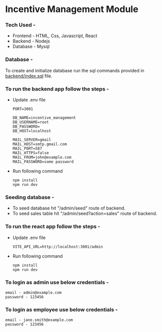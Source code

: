 # Incentive Management Module

### Tech Used - 
- Frontend - HTML, Css, Javascript, React
- Backend - Nodejs
- Database - Mysql

### Database -
To create and initialize database run the sql commands provided in [backend/index.sql](https://github.com/rajesh-kumar-rout/incentive-management/blob/main/backend/index.sql) file.

### To run the backend app follow the steps -
* Update .env file
  ```
  PORT=3001

  DB_NAME=incentive_management
  DB_USERNAME=root
  DB_PASSWORD=
  DB_HOST=localhost
  
  MAIL_SERVER=gmail
  MAIL_HOST=smtp.gmail.com
  MAIL_PORT=587
  MAIL_HTTPS=false
  MAIL_FROM=john@example.com
  MAIL_PASSWORD=some password
  ```
* Run following command
  ```
  npm install
  npm run dev
  ```

### Seeding database -
* To seed database hit "/admin/seed" route of backend.
* To seed sales table hit "/admin/seed?action=sales" route of backend.

### To run the react app follow the steps - 
* Update .env file
  ```
  VITE_API_URL=http://localhost:3001/admin
  ```
* Run following command
  ```
  npm install
  npm run dev
  ```

### To login as admin use below credentials - 
```
email - admin@example.com
password - 123456
```

### To login as employee use below credentials - 
```
email - jane.smith@example.com
password - 123456
```

